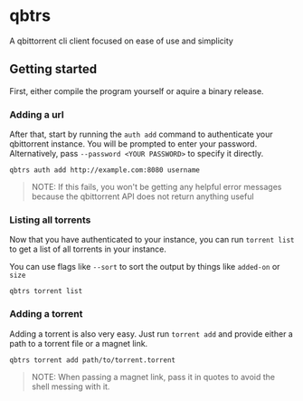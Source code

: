 # qbtrs

A qbittorrent cli client focused on ease of use and simplicity

## Getting started

First, either compile the program yourself or aquire a binary release.

### Adding a url

After that, start by running the `auth add` command to authenticate your qbittorrent instance. You will be prompted to enter your password. Alternatively, pass `--password <YOUR PASSWORD>` to specify it directly.

```
qbtrs auth add http://example.com:8080 username
```

> NOTE: If this fails, you won't be getting any helpful error messages because the qbittorrent API does not return anything useful

### Listing all torrents

Now that you have authenticated to your instance, you can run `torrent list` to get a list of all torrents in your instance.

You can use flags like `--sort` to sort the output by things like `added-on` or `size`

```
qbtrs torrent list
```

### Adding a torrent

Adding a torrent is also very easy. Just run `torrent add` and provide either a path to a torrent file or a magnet link.

```
qbtrs torrent add path/to/torrent.torrent
```

> NOTE: When passing a magnet link, pass it in quotes to avoid the shell messing with it.
